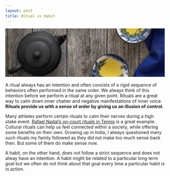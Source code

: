 ```yaml
---
layout: post
title: Ritual vs Habit
---
```


![](/images/teapot.jpeg)

A ritual always has an intention and often consists of a rigid sequence of behaviors often performed in the same order. We always think of this intention before we perform a ritual at any given point. Rituals are a great way to calm down inner chatter and negative manifestations of inner voice. **Rituals provide us with a sense of order by giving us an illusion of control.**

Many athletes perform certain rituals to calm their nerves during a high stake event. [Rafael Nadal’s on-court rituals in Tennis](https://ftw.usatoday.com/2014/06/rafael-nadal-ritual-tic-pick-water-bottles) is a great example. Cultural rituals can help us feel connected within a society, while offering some benefits on their own. Growing up in India, I always questioned many such rituals my family followed as they did not make too much sense back then. But some of them do make sense now.

A habit, on the other hand, does not follow a strict sequence and does not alway have an intention. A habit might be related to a particular long term goal but we often do not think about that goal every time a particular habit is in action.
